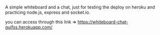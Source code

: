A simple whiteboard and a chat, just for testing the deploy on heroku and practicing node.js, express and socket.io.

you can access through this link => https://whiteboard-chat-guifss.herokuapp.com/